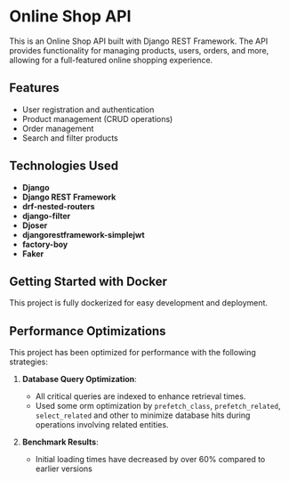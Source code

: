 # Online Shop API  

This is an Online Shop API built with Django REST Framework. The API provides functionality for managing products, users, orders, and more, allowing for a full-featured online shopping experience.  


## Features  
- User registration and authentication  
- Product management (CRUD operations)  
- Order management  
- Search and filter products  


## Technologies Used  

- **Django**  
- **Django REST Framework**  
- **drf-nested-routers**  
- **django-filter**  
- **Djoser**  
- **djangorestframework-simplejwt**  
- **factory-boy**  
- **Faker**  


## Getting Started with Docker  

This project is fully dockerized for easy development and deployment. 



## Performance Optimizations  

This project has been optimized for performance with the following strategies:  

1. **Database Query Optimization**:  
   - All critical queries are indexed to enhance retrieval times.  
   - Used some orm optimization by `prefetch_class`, `prefetch_related`, `select_related` and other to minimize database hits during operations involving related entities.  


2. **Benchmark Results**:  
   - Initial loading times have decreased by over 60% compared to earlier versions
  



